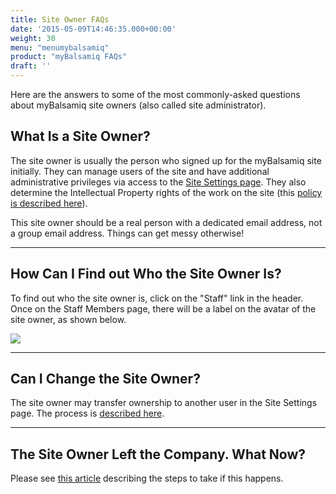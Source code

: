 ```yaml
---
title: Site Owner FAQs
date: '2015-05-09T14:46:35.000+00:00'
weight: 30
menu: "menumybalsamiq"
product: "myBalsamiq FAQs"
draft: ''
---
```


Here are the answers to some of the most commonly-asked questions about myBalsamiq site owners (also called site administrator).

## What Is a Site Owner?

The site owner is usually the person who signed up for the myBalsamiq site initially. They can manage users of the site and have additional administrative privileges via access to the [Site Settings page](https://docs.balsamiq.com/mybalsamiq/sitesettings/). They also determine the Intellectual Property rights of the work on the site (this [policy is described here](https://docs.balsamiq.com/mybalsamiq/tos/#who-owns-the-ip-of-my-wireframes-and-assets)).

This site owner should be a real person with a dedicated email address, not a group email address. Things can get messy otherwise!

* * *

## How Can I Find out Who the Site Owner Is?

To find out who the site owner is, click on the "Staff" link in the header. Once on the Staff Members page, there will be a label on the avatar of the site owner, as shown below.

![](https://media.balsamiq.com/img/support/docs/myb/site-owner.png)

* * *

## Can I Change the Site Owner?

The site owner may transfer ownership to another user in the Site Settings page. The process is [described here](https://docs.balsamiq.com/mybalsamiq/sitesettings/#administration).

* * *

## The Site Owner Left the Company. What Now?

Please see [this article](/mybalsamiq/siteownerleft/) describing the steps to take if this happens.
